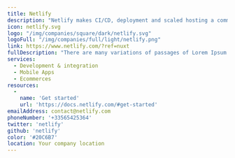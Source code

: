 ```yaml
---
title: Netlify
description: "Netlify makes CI/CD, deployment and scaled hosting a commodity and helps enterprises focus on creating great dynamic consumer experiences in a Jamstack."
icon: netlify.svg
logo: "/img/companies/square/dark/netlify.svg"
logoFull: "/img/companies/full/light/netlify.png"
link: https://www.netlify.com/?ref=nuxt
fullDescription: "There are many variations of passages of Lorem Ipsum available, but the majority have suffered alteration in some form, by injected humour, or randomised words which don't look even slightly believable. If you are going to use a passage of Lorem Ipsum, you need to be sure there isn't anything embarrassing hidden in the middle of text. All the Lorem Ipsum generators on the Internet tend to repeat predefined chunks as necessary, making this the first true generator on the Internet. It uses a dictionary of over 200 Latin words, combined with a handful of model sentence structures, to generate Lorem Ipsum which looks reasonable. The generated Lorem Ipsum is therefore always free from repetition, injected humour, or non-characteristic words etc."
services:
  - Development & integration
  - Mobile Apps
  - Ecommerces
resources:
  -
    name: 'Get started'
    url: 'https://docs.netlify.com/#get-started'
emailAddress: contact@netlify.com
phoneNumber: '+33565425364'
twitter: 'netlify'
github: 'netlify'
color: '#20C6B7'
location: Your company location
---
```

